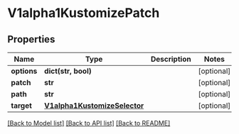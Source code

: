 # V1alpha1KustomizePatch

## Properties
Name | Type | Description | Notes
------------ | ------------- | ------------- | -------------
**options** | **dict(str, bool)** |  | [optional] 
**patch** | **str** |  | [optional] 
**path** | **str** |  | [optional] 
**target** | [**V1alpha1KustomizeSelector**](V1alpha1KustomizeSelector.md) |  | [optional] 

[[Back to Model list]](../README.md#documentation-for-models) [[Back to API list]](../README.md#documentation-for-api-endpoints) [[Back to README]](../README.md)

